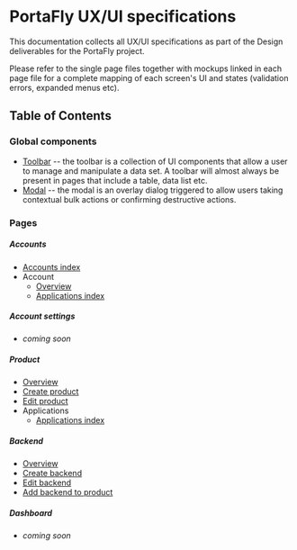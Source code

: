 # PortaFly UX/UI specifications
This documentation collects all UX/UI specifications as part of the Design deliverables for the PortaFly project.

Please refer to the single page files together with mockups linked in each page file for a complete mapping of each screen's UI and states (validation errors, expanded menus etc).

## Table of Contents

### Global components
* [Toolbar](./global_components/toolbar.md) -- the toolbar is a collection of UI components that allow a user to manage and manipulate a data set. A toolbar will almost always be present in pages that include a table, data list etc.
* [Modal](./global_components/modal.md) -- the modal is an overlay dialog triggered to allow users taking contextual bulk actions or confirming destructive actions.

### Pages
##### Accounts
* [Accounts index](./accounts/index.md)
* Account
  * [Overview](./accounts/account_overview.md)
  * [Applications index](./accounts/account_applications_index.md)

##### Account settings
* _coming soon_

##### Product
* [Overview](./product/overview.md)
* [Create product](./product/create_product.md)
* [Edit product](./product/edit_product.md)
* Applications
  * [Applications index](./product/applications/index.md)


##### Backend
* [Overview](./backend/overview.md)
* [Create backend](./backend/backend.md)
* [Edit backend](./backend/edit_backend.md)
* [Add backend to product](./backend/add_backend_to_product.md)


##### Dashboard
* _coming soon_
